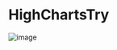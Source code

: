 # HighChartsTry
![image](https://user-images.githubusercontent.com/46979543/113808995-d7371a80-972c-11eb-957e-d824e9e2d0a2.png)
